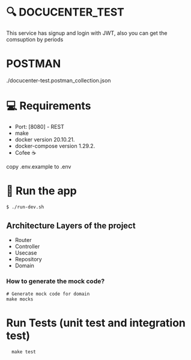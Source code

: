 # 🔍 DOCUCENTER_TEST
This service has signup and login with JWT, also you can get the comsuption by periods

# POSTMAN
./docucenter-test.postman_collection.json

# 💻 Requirements
  - Port: [8080] - REST
  - make
  - docker version 20.10.21.
  - docker-compose version 1.29.2.
  - Cofee ☕

copy .env.example to .env
# 🚀 Run the app
```sh
$ ./run-dev.sh
```
## Architecture Layers of the project

- Router
- Controller
- Usecase
- Repository
- Domain

### How to generate the mock code?

```
# Generate mock code for domain
make mocks

```

# Run Tests (unit test and integration test)

```
  make test
```
